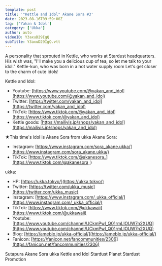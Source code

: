 ```yaml
---
template: post
title: '"Kettle and Idol" Akane Sora #3'
date: 2023-08-16T09:59:00Z
tag: ['Yakan & Idol']
category: ['Ukka']
author: auto 
videoID: Y3axuD29IgQ
subTitle: Y3axuD29IgQ.vtt
---
```

A personality that sprouted in Kettle, who works at Stardust headquarters.
His wish was, "I'll make you a delicious cup of tea, so let me talk to your idol."
Kettle-kun, who was born in a hot water supply room
Let's get closer to the charm of cute idols!

Kettle and Idol:

- Youtube: [https://www.youtube.com/@yakan_and_idol](https://www.youtube.com/@yakan_and_idol)
- Twitter: [https://twitter.com/yakan_and_idol](https://twitter.com/yakan_and_idol)
- TikTok: [https://www.tiktok.com/@yakan_and_idol](https://www.tiktok.com/@yakan_and_idol)
- Kettle goods: [https://mailivis.jp/shops/yakan_and_idol](https://mailivis.jp/shops/yakan_and_idol)

★This time's idol is Akane Sora from ukka
Akane Sora:

- Instagram: [https://www.instagram.com/sora_akane.ukka/](https://www.instagram.com/sora_akane.ukka/)
- TikTok: [https://www.tiktok.com/@akanesora_](https://www.tiktok.com/@akanesora_)

ukka:

- HP: [https://ukka.tokyo/](https://ukka.tokyo/)
- Twitter: [https://twitter.com/ukka_music](https://twitter.com/ukka_music)
- Instagram: [https://www.instagram.com/_ukka_official/](https://www.instagram.com/_ukka_official/)
- TikTok: [https://www.tiktok.com/@ukkawaii](https://www.tiktok.com/@ukkawaii)
- Youtube: [https://www.youtube.com/channel/UCkmPwI_Q01rmLIOUW7n2XUQ](https://www.youtube.com/channel/UCkmPwI_Q01rmLIOUW7n2XUQ)
- Blog: [https://ameblo.jp/ukka-official/](https://ameblo.jp/ukka-official/)
- Fanicon: [https://fanicon.net/fancommunities/2306](https://fanicon.net/fancommunities/2306)


Sutapura Akane Sora ukka Kettle and Idol Stardust Planet Stardust Promotion